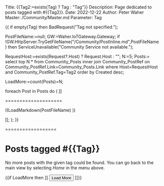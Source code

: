 Title: {{Tag2:=exists(Tag) ? Tag : "Tag"}}
Description: Page dedicated to posts tagged with #{{Tag2}}.
Date: 2022-12-22
Author: Peter Waher
Master: /Community/Master.md
Parameter: Tag

{{
if empty(Tag) then BadRequest("Tag not specified.");

PostFileName:=null;
GW:=Waher.IoTGateway.Gateway;
if !GW.HttpServer.TryGetFileName("/Community/PostInline.md",PostFileName) then ServiceUnavailable("Community Service not available.");

RequestHost:=exists(Request?.Host) ? Request.Host : "";
N:=5;
Posts:=
	select top N 
		* 
	from 
		Community_Posts 
	inner join 
		Community_PostRef 
	on 
		Community_PostRef.Link=Community_Posts.Link 
	where
		Host=RequestHost and 
		Community_PostRef.Tag=Tag2
	order by 
		Created desc;

LoadMore:=count(Posts)=N;

foreach Post in Posts do
(
	]]

====================

((LoadMarkdown(PostFileName) ))

[[;
);
}}

==================

Posts tagged \#{{Tag}}
=======================

No more posts with the given tag could be found. You can go back to the main view by selecting *Home* in the menu above.

{{if LoadMore then ]]
<button id="LoadMoreButton" class='posButton' type="button" onclick='LoadMore(this,((N)),((N)),"","((Tag))")'>Load More</button>
[[}}

